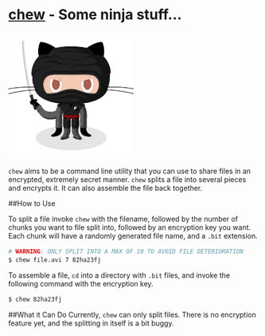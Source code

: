 [chew]() - Some ninja stuff...
====
<img src="ninja.jpg" width="50%">

```chew``` aims to be a command line utility that you can use to share files in an encrypted, extremely secret manner. ```chew``` splits a file into several pieces and encrypts it. It can also assemble the file back together.

##How to Use

To split a file invoke ```chew``` with the filename, followed by the number of chunks you want to file split into, followed by an encryption key you want. Each chunk will have a randomly generated file name, and a ```.bit``` extension.
```bash
# WARNING: ONLY SPLIT INTO A MAX OF 10 TO AVOID FILE DETERIORATION
$ chew file.avi 7 82ha23fj
```

To assemble a file, ```cd``` into a directory with ```.bit``` files, and invoke the following command with the encryption key.
```bash
$ chew 82ha23fj
```

##What it Can Do
Currently, ```chew``` can only split files. There is no encryption feature yet, and the splitting in itself is a bit buggy.
